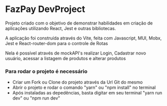 # FazPay DevProject

Projeto criado com o objetivo de demonstrar habilidades em criação de aplicações utilizando React, Jest e outras bibliotecas.

A aplicação foi construída através do Vite, feita com Javascript, MUI, Mobx, Jest e React-router-dom para o controle de Rotas

Nela é possível através de mockAPI's realizar Login, Cadastrar novo usuário, acessar a listagem de produtos e alterar produtos

### Para rodar o projeto é necessário
 - Criar um Fork ou Clone do projeto através da Url Git do mesmo
 - Abrir o projeto e rodar o comando "yarn" ou "npm install" no terminal
 - Após instaladas as depedências, basta digitar em seu terminal "yarn run dev" ou "npm run dev"
